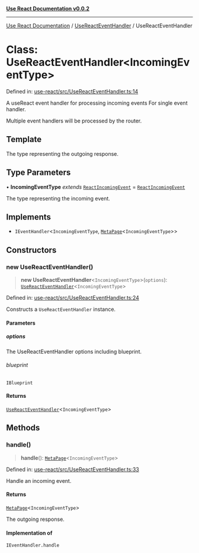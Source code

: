 [**Use React Documentation v0.0.2**](../../README.md)

***

[Use React Documentation](../../modules.md) / [UseReactEventHandler](../README.md) / UseReactEventHandler

# Class: UseReactEventHandler\<IncomingEventType\>

Defined in: [use-react/src/UseReactEventHandler.ts:14](https://github.com/stonemjs/use-react/blob/9a749b225241b8e0ac2a5483904ca8322927b1d4/src/UseReactEventHandler.ts#L14)

A useReact event handler for processing incoming events
For single event handler.

Multiple event handlers will be processed by the router.

## Template

The type representing the outgoing response.

## Type Parameters

• **IncomingEventType** *extends* [`ReactIncomingEvent`](../../declarations/type-aliases/ReactIncomingEvent.md) = [`ReactIncomingEvent`](../../declarations/type-aliases/ReactIncomingEvent.md)

The type representing the incoming event.

## Implements

- `IEventHandler`\<`IncomingEventType`, [`MetaPage`](../../declarations/interfaces/MetaPage.md)\<`IncomingEventType`\>\>

## Constructors

### new UseReactEventHandler()

> **new UseReactEventHandler**\<`IncomingEventType`\>(`options`): [`UseReactEventHandler`](UseReactEventHandler.md)\<`IncomingEventType`\>

Defined in: [use-react/src/UseReactEventHandler.ts:24](https://github.com/stonemjs/use-react/blob/9a749b225241b8e0ac2a5483904ca8322927b1d4/src/UseReactEventHandler.ts#L24)

Constructs a `UseReactEventHandler` instance.

#### Parameters

##### options

The UseReactEventHandler options including blueprint.

###### blueprint

`IBlueprint`

#### Returns

[`UseReactEventHandler`](UseReactEventHandler.md)\<`IncomingEventType`\>

## Methods

### handle()

> **handle**(): [`MetaPage`](../../declarations/interfaces/MetaPage.md)\<`IncomingEventType`\>

Defined in: [use-react/src/UseReactEventHandler.ts:33](https://github.com/stonemjs/use-react/blob/9a749b225241b8e0ac2a5483904ca8322927b1d4/src/UseReactEventHandler.ts#L33)

Handle an incoming event.

#### Returns

[`MetaPage`](../../declarations/interfaces/MetaPage.md)\<`IncomingEventType`\>

The outgoing response.

#### Implementation of

`IEventHandler.handle`
